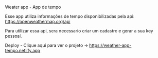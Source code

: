 Weater app - App de tempo

Esse app utiliza informações de tempo disponibilizadas pela api: https://openweathermap.org/api

Para utilizar essa api, sera necessario criar um cadastro e gerar a sua key  pessoal.

Deploy - Clique aqui para ver o projeto -> https://weather-app-tempo.netlify.app



